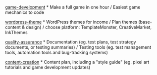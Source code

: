 [game-development](https://github.com/codingcass/game-development/wiki)
    * Make a full game in one hour / Easiest game mechanics to code

[wordpress-theme](https://github.com/codingcass/wordpress-theme/wiki)
    * WordPress themes for income / Plan themes (base-content & design) / choose platform: TemplateMonster, CreativeMarket, InkThemes

[quality-assurance](https://github.com/codingcass/quality-assurance/wiki)
    * Documentation (eg. test plans, test strategy documents, or testing summaries) / Testing tools (eg. test management tools, automation tools and bug-tracking systems)

[content-creation](https://github.com/codingcass/content-creation/wiki)
    * Content plan, including a "style guide" (eg. pixel art tutorials and game development updates)
